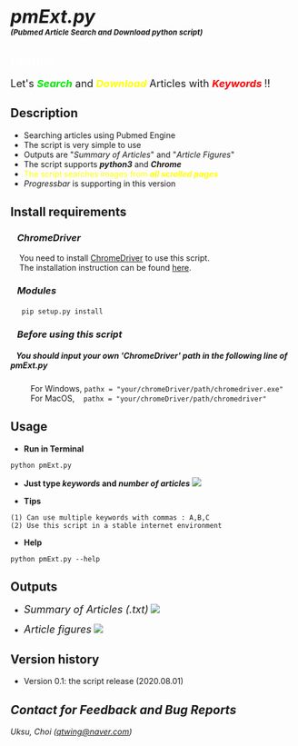 # <font size=6><br>_**pmExt.py</br></font> <font size=2>(Pubmed Article Search and Download python script)**_</font>

## <font color=white>_Feature_</font>
<font size=4>Let's <font color=grean><b>_Search_</b></font> and <font color=yellow><b>_Download_</b> </font>Articles with <font color=red><b>_Keywords_ </b></font>!!</font>

## Description
+ Searching articles using Pubmed Engine
+ The script is very simple to use
+ Outputs are "_Summary of Articles_" and "_Article Figures_"
+ The script supports <b>_python3_</b> and <b>_Chrome_</b>
+ <font color=yellow>The script searches images from <b> _all scrolled pages_ </b></font>
+ _Progressbar_ is supporting in this version

## Install requirements
### &nbsp;&nbsp;&nbsp;_ChromeDriver_
&nbsp;&nbsp;&nbsp;&nbsp;You need to install [ChromeDriver](https://chromedriver.chromium.org/) to use this script.<br>
&nbsp;&nbsp;&nbsp;&nbsp;The installation instruction can be found [here](http://jonathansoma.com/lede/foundations-2018/classes/selenium/selenium-windows-install/).

### &nbsp;&nbsp;&nbsp;_Modules_
&nbsp;&nbsp;&nbsp;&nbsp;
```pip setup.py install```

### &nbsp;&nbsp;&nbsp;_Before using this script_
##### &nbsp;&nbsp;&nbsp;You should input your own _'ChromeDriver'_ path in the following line of pmExt.py
&nbsp;&nbsp;&nbsp;
&nbsp;&nbsp;&nbsp;&nbsp; For Windows,
```pathx = "your/chromeDriver/path/chromedriver.exe"```
<br>
&nbsp;&nbsp;&nbsp;&nbsp;&nbsp;&nbsp;&nbsp;&nbsp; For MacOS,
&nbsp;&nbsp;&nbsp;```pathx = "your/chromeDriver/path/chromedriver"```



## Usage
+ <b>Run in Terminal</b>
```
python pmExt.py
```
+ <b> Just type _keywords_ and _number of articles_</b>
![](assets/README-dabdaa9a.png)

+ <b>Tips</b>
```
(1) Can use multiple keywords with commas : A,B,C
(2) Use this script in a stable internet environment
```


+ <b>Help</b>
```
python pmExt.py --help
```

## Outputs
* <font size=4>_Summary of Articles (.txt)_</font>
![](assets/README-c82bc7db.png)

* <font size=4>_Article figures_</font>
![](assets/README-74ca29ee.png)

## Version history
+ Version 0.1: the script release (2020.08.01)

## _Contact for Feedback and Bug Reports_
_Uksu, Choi (qtwing@naver.com)_
